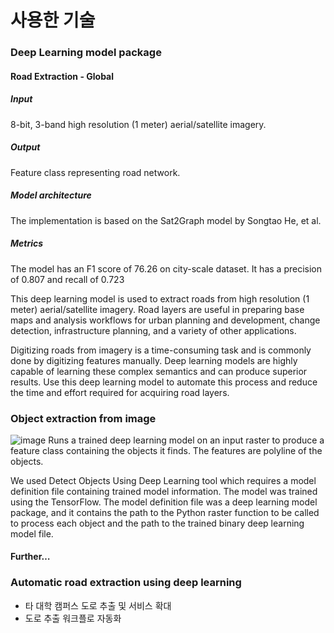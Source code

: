 # 사용한 기술

### Deep Learning model package
#### Road Extraction - Global
##### Input
8-bit, 3-band high resolution (1 meter) aerial/satellite imagery.
##### Output
Feature class representing road network. 
##### Model architecture
The implementation is based on the Sat2Graph model by Songtao He, et al. 
##### Metrics
The model has an F1 score of 76.26 on city-scale dataset. It has a precision of 0.807 and recall of 0.723

This deep learning model is used to extract roads from high resolution (1 meter) aerial/satellite imagery. Road layers are useful in preparing base maps and analysis workflows for urban planning and development, change detection, infrastructure planning, and a variety of other applications.

Digitizing roads from imagery is a time-consuming task and is commonly done by digitizing features manually. Deep learning models are highly capable of learning these complex semantics and can produce superior results. Use this deep learning model to automate this process and reduce the time and effort required for acquiring road layers.

### Object extraction from image
![image](https://github.com/samsung-chungso/image_analyst/assets/103614665/82a129f2-7256-4112-aee5-d3bc70ce2fa8)
Runs a trained deep learning model on an input raster to produce a feature class containing the objects it finds. The features are polyline of the objects.

We used Detect Objects Using Deep Learning tool which requires a model definition file containing trained model information. The model was trained using the TensorFlow. The model definition file was a deep learning model package, and it contains the path to the Python raster function to be called to process each object and the path to the trained binary deep learning model file.

#### Further…

### Automatic road extraction using deep learning
- 타 대학 캠퍼스 도로 추출 및 서비스 확대
- 도로 추출 워크플로 자동화
